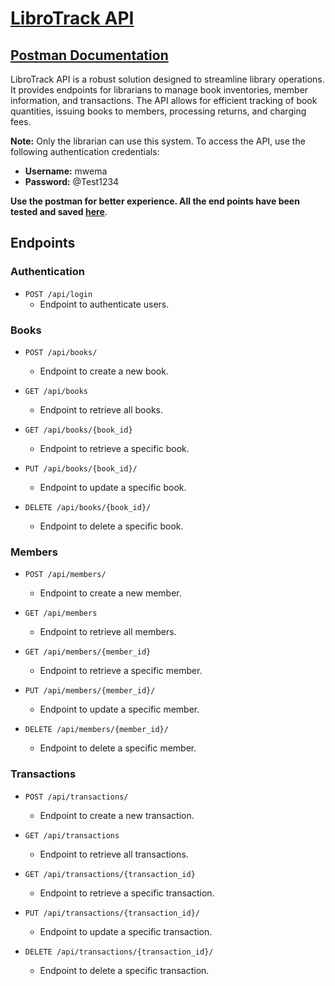 # [LibroTrack API](https://librotrackapi.onrender.com/api/)

## [Postman Documentation](https://documenter.getpostman.com/view/22007181/2sA3JT4eFY)

LibroTrack API is a robust solution designed to streamline library operations. It provides endpoints for librarians to manage book inventories, member information, and transactions. The API allows for efficient tracking of book quantities, issuing books to members, processing returns, and charging fees.

**Note:** Only the librarian can use this system. To access the API, use the following authentication credentials:
- **Username:** mwema
- **Password:** @Test1234

**Use the postman for better experience. All the end points have been tested and saved [here](https://documenter.getpostman.com/view/22007181/2sA3JT4eFY)**.

## Endpoints

### Authentication
- `POST /api/login`
  - Endpoint to authenticate users.

### Books

- `POST /api/books/`
  - Endpoint to create a new book.

- `GET /api/books`
  - Endpoint to retrieve all books.

- `GET /api/books/{book_id}`
  - Endpoint to retrieve a specific book.

- `PUT /api/books/{book_id}/`
  - Endpoint to update a specific book.

- `DELETE /api/books/{book_id}/`
  - Endpoint to delete a specific book.

### Members

- `POST /api/members/`
  - Endpoint to create a new member.

- `GET /api/members`
  - Endpoint to retrieve all members.

- `GET /api/members/{member_id}`
  - Endpoint to retrieve a specific member.

- `PUT /api/members/{member_id}/`
  - Endpoint to update a specific member.

- `DELETE /api/members/{member_id}/`
  - Endpoint to delete a specific member.

### Transactions

- `POST /api/transactions/`
  - Endpoint to create a new transaction.

- `GET /api/transactions`
  - Endpoint to retrieve all transactions.

- `GET /api/transactions/{transaction_id}`
  - Endpoint to retrieve a specific transaction.

- `PUT /api/transactions/{transaction_id}/`
  - Endpoint to update a specific transaction.

- `DELETE /api/transactions/{transaction_id}/`
  - Endpoint to delete a specific transaction.